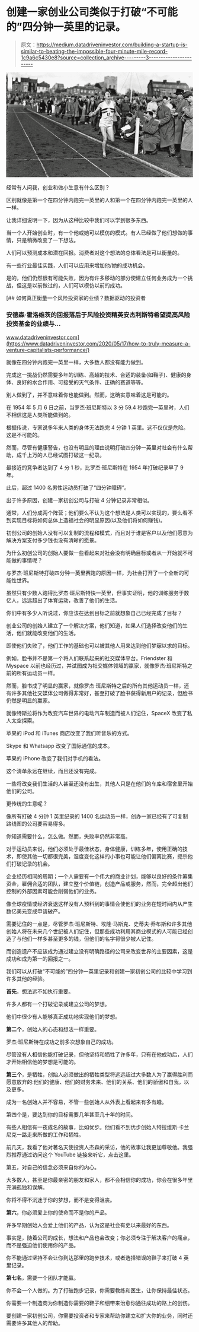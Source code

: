 # 创建一家创业公司类似于打破“不可能的”四分钟一英里的记录。

> 原文：<https://medium.datadriveninvestor.com/building-a-startup-is-similar-to-beating-the-impossible-four-minute-mile-record-1c9a6c5430e8?source=collection_archive---------3----------------------->

![](img/25996258cb0bd5d076013c7bc893aea3.png)

经常有人问我，创业和做小生意有什么区别？

区别就像是第一个在四分钟内跑完一英里的人和第一个在四分钟内跑完一英里的人一样。

让我详细说明一下，因为从这种比较中我们可以学到很多东西。

当一个人开始创业时，有一个他或她可以模仿的模式。有人已经做了他们想做的事情，只是稍微改变了一下想法。

人们可以预测成本和潜在回报。消费者对这个想法的总体看法是可以衡量的。

有一些行业最佳实践，人们可以应用来增加他/她的成功机会。

是的，他们仍然很有可能失败，因为有许多移动的部分使建立任何业务成为一个挑战，但这是以前做过的，人们可以模仿以前的成功。

[](https://www.datadriveninvestor.com/2020/05/17/how-to-truly-measure-a-venture-capitalists-performance/) [## 如何真正衡量一个风险投资家的业绩？数据驱动的投资者

### 安德森·霍洛维茨的回报落后于风险投资精英安杰利斯特希望提高风险投资基金的业绩与…

www.datadriveninvestor.com](https://www.datadriveninvestor.com/2020/05/17/how-to-truly-measure-a-venture-capitalists-performance/) 

就像在四分钟内跑完一英里一样，大多数人都没有能力做到。

完成这一挑战仍然需要多年的训练、高超的技术、合适的装备(如鞋子)、健康的身体、良好的水合作用、可接受的天气条件、正确的赛道等等。

别人做到了，并不意味着你也能做到。然而，这确实意味着这是可能的。

在 1954 年 5 月 6 日之前，当罗杰·班尼斯特以 3 分 59.4 秒跑完一英里时，人们不相信这是人类所能做到的。

根据传说，专家说多年来人类的身体无法跑完 4 分钟 1 英里。这不仅仅是危险。这是不可能的。

然而，尽管有健康警告，也没有明显的理由说明打破四分钟一英里对社会有什么帮助，成千上万的人已经试图打破这一纪录。

最接近的竞争者达到了 4 分 1 秒，比罗杰·班尼斯特在 1954 年打破纪录早了 9 年。

此后，超过 1400 名男性运动员打破了“四分钟障碍”。

出于许多原因，创建一家初创公司与打破 4 分钟记录非常相似。

通常，人们分成两个阵营；他们要么不认为这个想法是人类可以实现的，要么看不到实现目标将如何总体上造福社会的明显原因(以及他们将如何赚钱)。

初创公司的创始人没有可以复制的流程和模式，而且对于谁是客户以及他们愿意为解决方案支付多少钱也没有清晰的愿景。

为什么初创公司的创始人要做一些看起来对社会没有明确目标或者从一开始就不可能做的事情呢？

与罗杰·班尼斯特打破四分钟一英里赛跑的原因一样，为社会打开了一个全新的可能性世界。

虽然只有少数人跑得比罗杰·班尼斯特快一英里，但事实证明，他的训练服务于数亿人，远远超出了体育运动，改善了他们的生活。

你们中有多少人听说过，你应该在达到目标之前就想象自己已经完成了目标？

创业公司的创始人建立了一个解决方案，他们知道，如果人们选择改变他们的生活，他们就能改变他们的生活。

即使他们失败了，他们工作的基础也可以被其他人用来达到他们梦寐以求的目标。

例如，脸书并不是第一个将人们联系起来的社交媒体平台。Friendster 和 Myspace 以前也经历过，并试图成为社交媒体领域的赢家，就像罗杰·班尼斯特之前的所有运动员一样。

然而，脸书成了明显的赢家，就像罗杰·班尼斯特之后的所有其他运动员一样，还有许多其他社交媒体公司做得非常好，甚至打破了脸书获得新用户的记录，但脸书仍然是明显的赢家。

就像特斯拉将作为改变汽车世界的电动汽车制造而被人们记住，SpaceX 改变了私人太空探索。

苹果的 iPod 和 iTunes 商店改变了我们听音乐的方式。

Skype 和 Whatsapp 改变了国际通信的成本。

苹果的 iPhone 改变了我们对手机的看法。

这个清单永远在继续，而且还没有完成。

一些将改变我们生活的人甚至还没有出生，其他人只是在他们的车库和宿舍里开始他们的公司。

更传统的生意呢？

像所有打破 4 分钟 1 英里纪录的 1400 名运动员一样，创办一家已经有了可复制路线图的公司要容易得多。

你知道需要什么，怎么做。然而，失败率仍然非常高。

对于运动员来说，他们必须处于最佳状态，身体健康，训练多年，使用正确的技术，即使其他一切都很完美，湿度变化这样的小事也可能让他们偏离比赛，扼杀他们打破记录的机会。

企业经历相同的周期；一个人需要有一个伟大的商业计划，能够以良好的条件筹集资金，雇佣合适的团队，建立整个价值链，创造产品或服务，然而，完全超出他们控制的外部因素可能会削弱他们的业务。

像全球疫情或经济衰退这样没有人预料到的事情会使他们的业务在短时间内从产生数亿美元变成申请破产。

需要记住的一点是，尽管罗杰·班尼斯特、埃隆·马斯克、史蒂夫·乔布斯和许多其他创始人将在未来几个世纪被人们记住，但那些成功利用其商业模式的人可能已经创造了与他们一样多甚至更多的钱，但他们的名字将很少被人记住。

而创造遗产不应该成为通过建立没有明确路径的公司来改变世界的主要因素，这是成功和成为第一的回报之一。

我们可以从打破“不可能的”四分钟一英里记录和创建一家初创公司的比较中学习到许多其他的经验。

**首先**，想法远不如执行重要。

许多人都有一个打破记录或建立公司的梦想。

他们中很少有人能够真正成功地实现他们的梦想。

**第二个**，创始人的心态和想法一样重要。

罗杰·班尼斯特在成功之前多次想象自己的成功。

尽管没有人相信他能打破记录，但他坚持和牺牲了许多年，只有在他成功后，人们才开始相信他的梦想是可能的。

**第三个**，是牺牲，创始人必须做出的牺牲类型将远远超过大多数人为了赢得胜利而愿意放弃的:他们的健康、他们的财务未来、他们的关系、他们的骄傲和自我，以及更多。

成为一名创始人并不容易，不管一些创始人从外表上看起来有多有趣。

第四个是，要达到你的目标需要几年甚至几十年的时间。

有些人相信有一夜成名的故事，比如优步。他们看不到优步创始人特拉维斯·卡兰尼克一路走来所做的工作和牺牲。

前几天，我看了他对著名天使投资人杰森的采访，他的故事让我更加尊敬他。我强烈推荐通过访问这个 YouTube 链接来听它，点击这里。

第五，对自己的信念必须来自你的内心。

大多数人，甚至是你最亲密的朋友和家人，都不会相信你的成功，你会在很多年里充满孤独和误解。

你将不得不沉迷于你的梦想，而不是变得沮丧。

**第六**，你必须爱上你的使命而不是你的产品。

许多早期创始人会爱上他们的产品，认为这是社会有史以来最好的东西。

事实是，随着公司的成长，想法和产品也会改变；你必须专注于解决客户的痛点，而不是强迫他们使用你的产品。

你不能通过坚持不会让你到达那里的跑步技术，或者选择错误的鞋子来打破 4 英里记录。

**第七名**，需要一个团队才能赢。

你不会一个人做的。为了打破跑步记录，你需要教练和医生，让你保持最佳状态。

你需要一个制造商为你制造你需要的鞋子和绷带来治愈你通往成功的路上的创伤。

要创建一家初创公司，你需要投资者和专家来帮助你建立和扩大你的业务，同时还需要许多其他人的帮助。